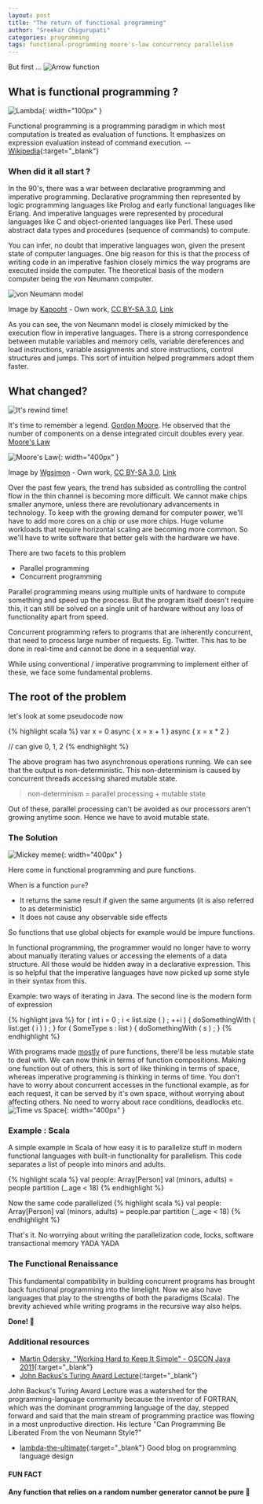 ```yaml
---
layout: post
title: "The return of functional programming"
author: "Sreekar Chigurupati"
categories: programming
tags: functional-programming moore's-law concurrency parallelism
---
```


But first ...
![Arrow function](/assets/return-of-functional-programming/arrow.png)

## What is functional programming ?
![Lambda](/assets/return-of-functional-programming/lambda.svg){: width="100px" }

Functional programming is a programming paradigm in which most computation is treated as evaluation of functions. It emphasizes on expression evaluation instead of command execution. -- [Wikipedia](https://en.wikipedia.org/wiki/Functional_programming){:target="_blank"}

### When did it all start ?

In the 90's, there was a war between declarative programming and imperative programming. Declarative programming then represented by logic programming languages like Prolog and early functional languages like Erlang. And imperative languages were represented by procedural languages like C and object-oriented languages like Perl. These used abstract data types and procedures (sequence of commands) to compute.

You can infer, no doubt that imperative languages won, given the present state of computer languages. One big reason for this is that the process of writing code in an imperative fashion closely mimics the way programs are executed inside the computer. The theoretical basis of the modern computer being the von Neumann computer.

![von Neumann model](/assets/return-of-functional-programming/von-neumann.svg)  

Image by <a href="//commons.wikimedia.org/w/index.php?title=User:Kapooht&amp;action=edit&amp;redlink=1" class="new" title="User:Kapooht (page does not exist)">Kapooht</a> - <span class="int-own-work" lang="en">Own work</span>, <a href="https://creativecommons.org/licenses/by-sa/3.0" title="Creative Commons Attribution-Share Alike 3.0">CC BY-SA 3.0</a>, <a href="https://commons.wikimedia.org/w/index.php?curid=25789639">Link</a>

As you can see, the von Neumann model is closely mimicked by the execution flow in imperative languages. There is a strong correspondence between mutable variables and memory cells, variable dereferences and load instructions, variable assignments and store instructions, control structures and jumps. This sort of intuition helped programmers adopt them faster.

## What changed?

![It's rewind time!](/assets/return-of-functional-programming/rewind-time.jpg)  

It's time to remember a legend. [Gordon Moore](https://en.wikipedia.org/wiki/Gordon_Moore). He observed that the number of components on a dense integrated circuit doubles every year. [Moore's Law](https://en.wikipedia.org/wiki/Moore%27s_law)

![Moore's Law](/assets/return-of-functional-programming/moores-law.svg){: width="400px" }  

Image by <a href="//commons.wikimedia.org/wiki/User:Wgsimon" title="User:Wgsimon">Wgsimon</a> - <span class="int-own-work" lang="en">Own work</span>, <a href="https://creativecommons.org/licenses/by-sa/3.0" title="Creative Commons Attribution-Share Alike 3.0">CC BY-SA 3.0</a>, <a href="https://commons.wikimedia.org/w/index.php?curid=15193542">Link</a>

Over the past few years, the trend has subsided as controlling the control flow in the thin channel is becoming more difficult. We cannot make chips smaller anymore, unless there are revolutionary advancements in technology. To keep with the growing demand for computer power, we'll have to add more cores on a chip or use more chips. Huge volume workloads that require horizontal scaling are becoming more common. So we'll have to write software that better gels with the hardware we have.


There are two facets to this problem
 - Parallel programming
 - Concurrent programming

Parallel programming means using multiple units of hardware to compute something and speed up the process. But the program itself doesn't require this, it can still be solved on a single unit of hardware without any loss of functionality apart from speed.

Concurrent programming refers to programs that are inherently concurrent, that need to process large number of requests. Eg. Twitter. This has to be done in real-time and cannot be done in a sequential way.

While using conventional / imperative programming to implement either of these, we face some fundamental problems.
## The root of the problem
let's look at some pseudocode now

{% highlight scala %}
var x = 0
async { x = x + 1 }
async { x = x * 2 }  

// can give 0, 1, 2
{% endhighlight %}

The above program has two asynchronous operations running. We can see that the output is non-deterministic. This non-determinism is caused by concurrent threads accessing shared mutable state.

> non-determinism = parallel processing + mutable state

Out of these, parallel processing can't be avoided as our processors aren't growing anytime soon. Hence we have to avoid mutable state.

### The Solution

![Mickey meme](/assets/return-of-functional-programming/mickey.png){: width="400px" }  

Here come in functional programming and pure functions.

When is a function <code>pure</code>?
- It returns the same result if given the same arguments (it is also referred to as deterministic)
- It does not cause any observable side effects

So functions that use global objects for example would be impure functions.

In functional programming, the programmer would no longer have to worry about manually iterating values or accessing the elements of a data structure. All those would be hidden away in a declarative expression. This is so helpful that the imperative languages have now picked up some style in their syntax from this.

Example: two ways of iterating in Java. The second line is the modern form of expression

{% highlight java %}
for ( int i = 0 ; i < list.size ( ) ; ++i ) { doSomethingWith ( list.get ( i ) ) ; }
for ( SomeType s : list ) { doSomethingWith ( s ) ; }
{% endhighlight %}

With programs made [mostly](#rng) of pure functions, there'll be less mutable state to deal with. We can now think in terms of function compositions. Making one function out of others, this is sort of like thinking in terms of space, whereas imperative programming is thinking in terms of time. You don't have to worry about concurrent accesses in the functional example, as for each request, it can be served by it's own space, without worrying about affecting others. No need to worry about race conditions, deadlocks etc.
![Time vs Space](/assets/return-of-functional-programming/time-space.jpg){: width="400px" }

### Example : Scala
A simple example in Scala of how easy it is to parallelize stuff in modern functional languages with built-in functionality for parallelism. This code separates a list of people into minors and adults.

{% highlight scala %}
val people: Array[Person]
val (minors, adults) = people partition (_.age < 18)
{% endhighlight %}

Now the same code parallelized
{% highlight scala %}
val people: Array[Person]
val (minors, adults) = people.par partition (_.age < 18)
{% endhighlight %}

That's it. No worrying about writing the parallelization code, locks, software transactional memory YADA YADA
### The Functional Renaissance

This fundamental compatibility in building concurrent programs has brought back functional programming into the limelight. Now we also have languages that play to the strengths of both the paradigms (Scala). The brevity achieved while writing programs in the recursive way also helps. 

**Done! 🎉**

### Additional resources

- [Martin Odersky, "Working Hard to Keep It Simple" - OSCON Java 2011](https://www.youtube.com/watch?v=3jg1AheF4n0){:target="_blank"}
- [John Backus's Turing Award Lecture](https://www.thocp.net/biographies/papers/backus_turingaward_lecture.pdf){:target="_blank"}

John Backus's Turing Award Lecture was a watershed for the programming-language community because the inventor of FORTRAN, which was the dominant programming language of the day, stepped forward and said that the main stream of programming practice was flowing in a most unproductive direction. His lecture "Can Programming Be Liberated From the von Neumann Style?" 
- [lambda-the-ultimate](http://lambda-the-ultimate.org/){:target="_blank"} Good blog on programming language design

#### FUN FACT
#### <a name="rng"> Any function that relies on a random number generator cannot be pure 🤔 </a>
